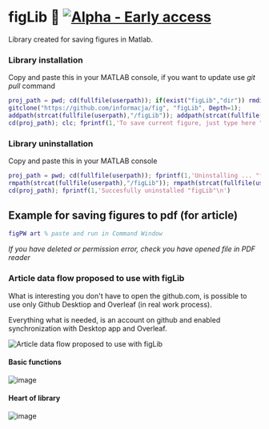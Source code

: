 # figLib 💽  [![Alpha - Early access](https://img.shields.io/static/v1?label=Alpha&message=Early+access&color=2ea44f)]([https://https://github.com/informacja/fig/edit/main/README.md#library-installation])
Library created for saving figures in Matlab. 

### Library installation
Copy and paste this in your MATLAB console, if you want to update use _git pull_ command
```matlab
proj_path = pwd; cd(fullfile(userpath)); if(exist("figLib","dir")) rmdir("figLib", 's'); end
gitclone("https://github.com/informacja/fig", "figLib", Depth=1);
addpath(strcat(fullfile(userpath),"/figLib")); addpath(strcat(fullfile(userpath),"/figLib/extras")); savepath;
cd(proj_path); clc; fprintf(1,'To save current figure, just type here "figPW" (if not exist, empty will be created)\nAfter that you can type "help figPW" for more information about function arguments.\nIf you want save all opened figures just run "figPSW". For more information about whole library type "help fig"\n')
```

### Library uninstallation
Copy and paste this in your MATLAB console
```matlab
proj_path = pwd; cd(fullfile(userpath)); fprintf(1,'Uninstalling ... "figLib"\n'); if(exist("figLib","dir")) rmdir("figLib", 's'); end
rmpath(strcat(fullfile(userpath),"/figLib")); rmpath(strcat(fullfile(userpath),"/figLib/extras")); savepath;
cd(proj_path); fprintf(1,'Succesfully uninstalled "figLib"\n')
```
## Example for saving figures to pdf (for article)

```matlab
figPW art % paste and run in Command Window
```
 
*If you have deleted or permission error, check you have opened file in PDF reader*

### Article data flow proposed to use with figLib
What is interesting you don't have to open the github.com, is possible to use only Github Desktiop and Overleaf (in real work process). 

Everything what is needed, is an account on github and enabled synchronization with Desktop app and Overleaf.

![Article data flow proposed to use with figLib](https://github.com/user-attachments/assets/e0cf6be5-307e-429d-bff4-18c973188dbc)

#### Basic functions

![image](https://github.com/user-attachments/assets/8af62c90-bcd7-4055-acda-d0ffb64ab301)

#### Heart of library

![image](https://github.com/user-attachments/assets/f2334881-2493-46f5-b5ce-562f090be0d4)
